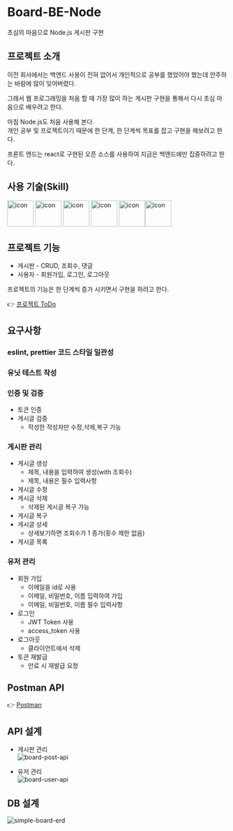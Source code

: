 # Board-BE-Node
초심의 마음으로 Node.js 게시판 구현  

## 프로젝트 소개
이전 회사에서는 백엔드 사용이 전혀 없어서 개인적으로 공부를 했었어야 했는데 안주하는 바람에 많이 잊어버렸다.

그래서 웹 프로그래밍을 처음 할 때 가장 많이 하는 게시판 구현을 통해서 다시 초심 마음으로 배우려고 한다.

마침 Node.js도 처음 사용해 본다.  
개인 공부 및 프로젝트이기 때문에 한 단계, 한 단계씩 목표를 잡고 구현을 해보려고 한다.

프론트 엔드는 react로 구현된 오픈 소스를 사용하여 지금은 백엔드에만 집중하려고 한다.

## 사용 기술(Skill)
<p><img alt ="icon" wide ="60" height="60" src="https://www.svgrepo.com/show/354118/nodejs.svg" />
<img alt= "icon" wide="60" height="60" src ="https://techstack-generator.vercel.app/mysql-icon.svg" />
<img alt ="icon" wide ="60" height="60" src="https://www.svgrepo.com/show/374071/sequelize.svg" />
<img src="https://techstack-generator.vercel.app/jest-icon.svg" alt="icon" width="60" height="60" />
<img src="https://techstack-generator.vercel.app/eslint-icon.svg" alt="icon" width="60" height="60" /><img src="https://techstack-generator.vercel.app/prettier-icon.svg" alt="icon" width="60" height="60" /></p>

## 프로젝트 기능
* 게시판 - CRUD, 조회수, 댓글
* 사용자 - 회원가입, 로그인, 로그아웃

프로젝트의 기능은 한 단계씩 증가 시키면서 구현을 하려고 한다.

👉 [프로젝트 ToDo](https://github.com/whoamixzerone/Board-BE-Node/blob/main/TODO.md)

## 요구사항
### eslint, prettier 코드 스타일 일관성
### 유닛 테스트 작성
### 인증 및 검증
* 토큰 인증
* 게시글 검증
   * 작성한 작성자만 수정,삭제,복구 가능
### 게시판 관리
* 게시글 생성
   * 제목, 내용을 입력하여 생성(with 조회수)
   * 제목, 내용은 필수 입력사항
* 게시글 수정
* 게시글 삭제
   * 삭제된 게시글 복구 가능
* 게시글 복구
* 게시글 상세
   * 상세보기하면 조회수가 1 증가(횟수 제한 없음)
* 게시글 목록
### 유저 관리
* 회원 가입
   * 이메일을 id로 사용
   * 이메일, 비밀번호, 이름 입력하여 가입
   * 이메일, 비밀번호, 이름 필수 입력사항
* 로그인
   * JWT Token 사용
   * access_token 사용    
* 로그아웃
   * 클라이언트에서 삭제
* 토큰 재발급
   * 만료 시 재발급 요청

## Postman API
👉 [Postman](https://documenter.getpostman.com/view/21399959/UzBjtoAV)

## API 설계
* 게시판 관리  
![board-post-api](https://user-images.githubusercontent.com/67082984/184362915-6292e011-a6c9-4597-b7a3-0757de10299d.png)

* 유저 관리  
![board-user-api](https://user-images.githubusercontent.com/67082984/184362947-f38a8785-19e6-4475-8d96-beece419997c.png)



## DB 설계
![simple-board-erd](https://user-images.githubusercontent.com/67082984/183644324-66b6445d-6779-49b1-a27a-089ad57f124b.png)
